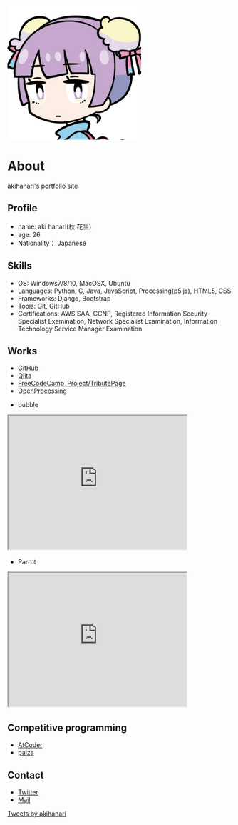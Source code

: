 ![profile-icon](icon.jpg)

# About
akihanari's portfolio site

## Profile
- name: aki hanari(秋 花里)
- age: 26
- Nationality： Japanese

## Skills
- OS: Windows7/8/10, MacOSX, Ubuntu
- Languages: Python, C, Java, JavaScript, Processing(p5.js), HTML5, CSS
- Frameworks: Django, Bootstrap
- Tools: Git, GitHub
- Certifications: AWS SAA, CCNP, Registered Information Security Specialist Examination, Network Specialist Examination, Information Technology Service Manager Examination

## Works
- [GitHub](https://akihanari.github.io/)
- [Qiita](https://qiita.com/akihanari)
- [FreeCodeCamp_Project/TributePage](https://codepen.io/akihanari/pen/NWqYOgP)
- [OpenProcessing](https://www.openprocessing.org/user/215370)
<!-- - dream  
<iframe src="https://www.openprocessing.org/sketch/855253/embed/" width="400" height="300"></iframe> -->

- bubble  
<iframe src="https://www.openprocessing.org/sketch/856669/embed/" width="400" height="300"></iframe>  

- Parrot  
<iframe src="https://www.openprocessing.org/sketch/857901/embed/" width="400" height="300"></iframe>  

## Competitive programming
- [AtCoder](https://atcoder.jp/users/akihanari)
- [paiza](https://paiza.jp/challenges/glicko_rating_share/hg0ZADOUtamAhhCCnh6UzExEa8VrNChOvu2qsOS57eg?133631980)

## Contact
- [Twitter](https://twitter.com/akihanari)
- [Mail](akihanari@gmail.com)

<a class="twitter-timeline" data-width="400" data-height="600" data-theme="dark" href="https://twitter.com/akihanari?ref_src=twsrc%5Etfw">Tweets by akihanari</a> <script async src="https://platform.twitter.com/widgets.js" charset="utf-8"></script>


